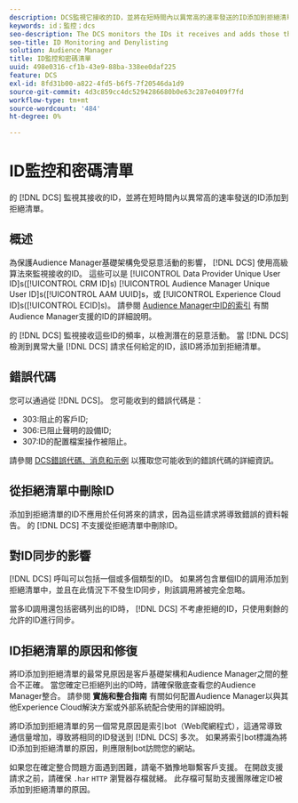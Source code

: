 ```yaml
---
description: DCS監視它接收的ID，並將在短時間內以異常高的速率發送的ID添加到拒絕清單。
keywords: id；監控；dcs
seo-description: The DCS monitors the IDs it receives and adds those that are being sent at an unusually high rate over a short period of time to a deny list.
seo-title: ID Monitoring and Denylisting
solution: Audience Manager
title: ID監控和密碼清單
uuid: 498e0316-cf1b-43e9-88ba-338ee0daf225
feature: DCS
exl-id: 8fd31b00-a822-4fd5-b6f5-7f20546da1d9
source-git-commit: 4d3c859cc4dc5294286680b0e63c287e0409f7fd
workflow-type: tm+mt
source-wordcount: '484'
ht-degree: 0%

---
```


# ID監控和密碼清單

的 [!DNL DCS] 監視其接收的ID，並將在短時間內以異常高的速率發送的ID添加到拒絕清單。

## 概述

為保護Audience Manager基礎架構免受惡意活動的影響， [!DNL DCS] 使用高級算法來監視接收的ID。 這些可以是 [!UICONTROL Data Provider Unique User ID]s([!UICONTROL CRM ID]s) [!UICONTROL Audience Manager Unique User ID]s([!UICONTROL AAM UUID]s，或 [!UICONTROL Experience Cloud ID]s([!UICONTROL ECID]s)。 請參閱 [Audience Manager中ID的索引](../../../reference/ids-in-aam.md) 有關Audience Manager支援的ID的詳細說明。

的 [!DNL DCS] 監視接收這些ID的頻率，以檢測潛在的惡意活動。 當 [!DNL DCS] 檢測到異常大量 [!DNL DCS] 請求任何給定的ID，該ID將添加到拒絕清單。

## 錯誤代碼

您可以通過從 [!DNL DCS]。 您可能收到的錯誤代碼是：

* 303:阻止的客戶ID;
* 306:已阻止聲明的設備ID;
* 307:ID的配置檔案操作被阻止。

請參閱 [DCS錯誤代碼、消息和示例](dcs-error-codes.md) 以獲取您可能收到的錯誤代碼的詳細資訊。

## 從拒絕清單中刪除ID

添加到拒絕清單的ID不應用於任何將來的請求，因為這些請求將導致錯誤的資料報告。 的 [!DNL DCS] 不支援從拒絕清單中刪除ID。

## 對ID同步的影響

[!DNL DCS] 呼叫可以包括一個或多個類型的ID。 如果將包含單個ID的調用添加到拒絕清單中，並且在此情況下不發生ID同步，則該調用將被完全忽略。

當多ID調用還包括密碼列出的ID時， [!DNL DCS] 不考慮拒絕的ID，只使用剩餘的允許的ID進行同步。

## ID拒絕清單的原因和修復

將ID添加到拒絕清單的最常見原因是客戶基礎架構和Audience Manager之間的整合不正確。 當您確定已拒絕列出的ID時，請確保徹底查看您的Audience Manager整合。 請參閱 **實施和整合指南** 有關如何配置Audience Manager以與其他Experience Cloud解決方案或外部系統配合使用的詳細說明。

將ID添加到拒絕清單的另一個常見原因是索引bot（Web爬網程式），這通常導致通信量增加，導致將相同的ID發送到 [!DNL DCS] 多次。 如果將索引bot標識為將ID添加到拒絕清單的原因，則應限制bot訪問您的網站。

如果您在確定整合問題方面遇到困難，請毫不猶豫地聯繫客戶支援。 在開啟支援請求之前，請確保 `.har` `HTTP` 瀏覽器存檔就緒。 此存檔可幫助支援團隊確定ID被添加到拒絕清單的原因。
